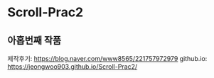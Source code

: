 # Scroll-Prac2
## 아홉번째 작품
제작후기: https://blog.naver.com/www8565/221757972979
github.io: https://jeongwoo903.github.io/Scroll-Prac2/
